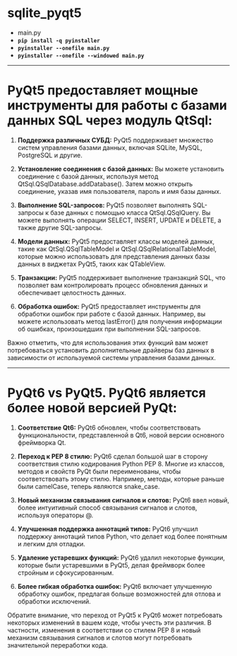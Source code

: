 # sqlite_pyqt5

- main.py
- **`pip install -q pyinstaller`**
- **`pyinstaller --onefile main.py`**
- **`pyinstaller --onefile --windowed main.py`**

---

# PyQt5 предоставляет мощные инструменты для работы с базами данных SQL через модуль QtSql:

1. **Поддержка различных СУБД:** PyQt5 поддерживает множество систем управления базами данных, включая SQLite, MySQL, PostgreSQL и другие.

2. **Установление соединения с базой данных:** Вы можете установить соединение с базой данных, используя метод QtSql.QSqlDatabase.addDatabase(). Затем можно открыть соединение, указав имя пользователя, пароль и имя базы данных.

3. **Выполнение SQL-запросов:** PyQt5 позволяет выполнять SQL-запросы к базе данных с помощью класса QtSql.QSqlQuery. Вы можете выполнять операции SELECT, INSERT, UPDATE и DELETE, а также другие SQL-запросы.

4. **Модели данных:** PyQt5 предоставляет классы моделей данных, такие как QtSql.QSqlTableModel и QtSql.QSqlRelationalTableModel, которые можно использовать для представления данных базы данных в виджетах PyQt5, таких как QTableView.

5. **Транзакции:** PyQt5 поддерживает выполнение транзакций SQL, что позволяет вам контролировать процесс обновления данных и обеспечивает целостность данных.

6. **Обработка ошибок:** PyQt5 предоставляет инструменты для обработки ошибок при работе с базой данных. Например, вы можете использовать метод lastError() для получения информации об ошибках, произошедших при выполнении SQL-запросов.


Важно отметить, что для использования этих функций вам может потребоваться установить дополнительные драйверы баз данных в зависимости от используемой системы управления базами данных.

---

# PyQt6 vs PyQt5. PyQt6 является более новой версией PyQt:

1. **Соответствие Qt6:** PyQt6 обновлен, чтобы соответствовать функциональности, представленной в Qt6, новой версии основного фреймворка Qt.

2. **Переход к PEP 8 стилю:** PyQt6 сделал большой шаг в сторону соответствия стилю кодирования Python PEP 8. Многие из классов, методов и свойств PyQt были переименованы, чтобы соответствовать этому стилю. Например, методы, которые раньше были camelCase, теперь являются snake_case.

3. **Новый механизм связывания сигналов и слотов:** PyQt6 ввел новый, более интуитивный способ связывания сигналов и слотов, используя операторы @.

4. **Улучшенная поддержка аннотаций типов:** PyQt6 улучшил поддержку аннотаций типов Python, что делает код более понятным и легким для отладки.

5. **Удаление устаревших функций:** PyQt6 удалил некоторые функции, которые были устаревшими в PyQt5, делая фреймворк более стройным и сфокусированным.

6. **Более гибкая обработка ошибок:** PyQt6 включает улучшенную обработку ошибок, предлагая больше возможностей для отлова и обработки исключений.

Обратите внимание, что переход от PyQt5 к PyQt6 может потребовать некоторых изменений в вашем коде, чтобы учесть эти различия. В частности, изменения в соответствии со стилем PEP 8 и новый механизм связывания сигналов и слотов могут потребовать значительной переработки кода.
